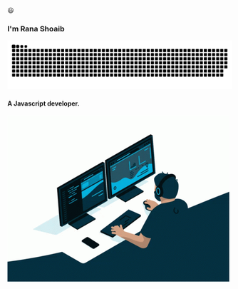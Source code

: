   😃
### I'm Rana Shoaib
![Logo](./snake.svg)
#### A Javascript developer.





![image](./coding.gif)




